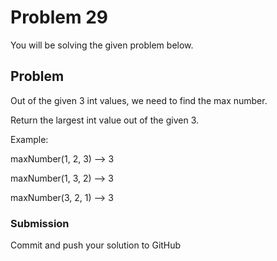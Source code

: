 # Problem 29

You will be solving the given problem below.

## Problem

Out of the given 3 int values, we need to find the max number.

Return the largest int value out of the given 3.

Example:

maxNumber(1, 2, 3) --> 3

maxNumber(1, 3, 2) --> 3

maxNumber(3, 2, 1) --> 3

### Submission

Commit and push your solution to GitHub
